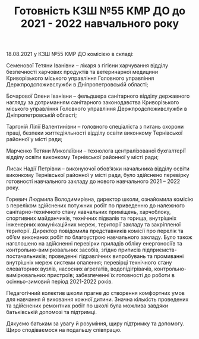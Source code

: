 ﻿---
title: Готовність КЗШ №55 КМР ДО до 2021 - 2022 навчального року
---

18.08.2021 у КЗШ №55 КМР ДО комісією в складі:

Семенової Тетяни Іванівни – лікаря з гігієни харчування відділу безпечності харчових продуктів та ветеринарної медицини Криворізького міського управління Головного управління Держпродспоживслужби в Дніпропетровській області;

Бочарової Олени Іванівни – фельдшера санітарного відділу державного нагляду за дотриманням санітарного законодавства Криворізького міського управління Головного управління Держпродспоживслужби в Дніпропетровській області;

Таргоній Лілії Валентинівни – головного спеціаліста з питань охорони праці, безпеки життєдіяльності відділу освіти виконкому Тернівської районної у місті ради;

Марченко Тетяни Миколаївни – технолога централізованої бухгалтерії відділу освіти виконкому Тернівської районної у місті ради;

Лисак Надії Петрівни – виконуючої обов’язки начальника відділу освіти виконкому Тернівської районної у місті ради, було здійснено перевірку готовності навчального закладу до нового навчального 2021 – 2022 року.

Горевич Людмила Володимирівна, директор школи, ознайомила комісію з переліком здійснених потужних робіт по приведенню до належного санітарно-технічного стану навчальних приміщень, харчоблоку, спортивних майданчиків, технічних підвалів та горища, внутрішніх інженерних комунікаційних мереж, території закладу та закріпленої території. Директор повідомила представників комісії про перелік та об’єм виконаних робіт по благоустрою навчального закладу. Було також наголошено на здійсненні перевірки приладів обліку енергоносіїв та контрольно-вимірювальних засобів, згідно приписів підприємств-постачальників; проведенні гідравлічних випробувань та промиванні внутрішніх мереж системи опалення; перевірці технічного стану елеваторних вузлів, насосних агрегатів, водопідігрівачів, контрольно-вимірювальних пристроїв; забезпеченні їх готовності до роботи в осінньо-зимовий період 2021-2022 років.

Педагогічний колектив школи прагне до створення комфортних умов для навчання й виховання кожної дитини. Значна кількість проведених та здійснених ремонтних робіт по школі була можлива завдяки батьківській допомозі та підтримці.

Дякуємо батькам за увагу й розуміння, щиру підтримку та допомогу. Щиро сподіваємося на подальшу співпрацю.

<slideshow />
